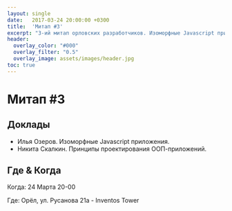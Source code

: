```yaml
---
layout: single
date:   2017-03-24 20:00:00 +0300
title:  'Митап #3'
excerpt: "3-ий митап орловских разработчиков. Изоморфные Javascript приложения. Принципы проектирования ООП-приложений."
header:
  overlay_color: "#000"
  overlay_filter: "0.5"
  overlay_image: assets/images/header.jpg
toc: true
---
```


# Митап #3

## Доклады

* Илья Озеров. Изоморфные Javascript приложения.
* Никита Скалкин. Принципы проектирования ООП-приложений.

## Где & Когда

Когда: 24 Марта 20-00

Где: Орёл, ул. Русанова 21а - Inventos Tower

